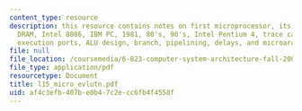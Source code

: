 ```yaml
---
content_type: resource
description: this resource contains notes on first microprocessor, its evaluation,
  DRAM, Intel 8086, IBM PC, 1981, 80's, 90's, Intel Pentium 4, trace cache, renaming,
  execution ports, ALU design, branch, pipelining, delays, and microarchitecture comparison.
file: null
file_location: /coursemedia/6-823-computer-system-architecture-fall-2005/af4c3efb407be0b47c2ecc6fb4f4558f_l15_micro_evlutn.pdf
file_type: application/pdf
resourcetype: Document
title: l15_micro_evlutn.pdf
uid: af4c3efb-407b-e0b4-7c2e-cc6fb4f4558f
---
```

